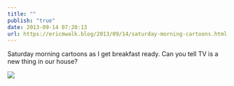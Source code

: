 ```yaml
---
title: ""
publish: "true"
date: 2013-09-14 07:20:13
url: https://ericmwalk.blog/2013/09/14/saturday-morning-cartoons.html
---
```


Saturday morning cartoons as I get breakfast ready. Can you tell TV is a new thing in our house?

![](https://ericmwalk.blog/uploads/2022/e2eaadd64d.jpg)